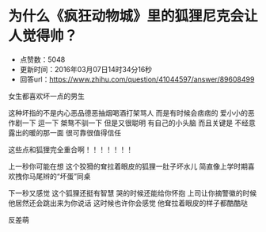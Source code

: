 # 为什么《疯狂动物城》里的狐狸尼克会让人觉得帅？
- 点赞数：5048
- 更新时间：2016年03月07日14时34分16秒
- 回答url：https://www.zhihu.com/question/41044597/answer/89608499
<body>
 <p data-pid="1P6iHPfp">女生都喜欢坏一点的男生</p>
 <p data-pid="y3MDmUL2">这种坏指的不是内心恶品德恶抽烟喝酒打架骂人 而是有时候会痞痞的 爱小小的恶作剧一下 逗一下 桀骜不驯一下 但是又很聪明 有自己的小头脑 而且关键是 不经意露出的暖的那一面 很可靠很值得信任</p>
 <p data-pid="09rvqwdo">这些点和狐狸完全重合啊！！！！！！！</p>
 <p data-pid="OED77IVy">上一秒你可能在想 这个狡猾的耷拉着眼皮的狐狸一肚子坏水儿 简直像上学时期喜欢拽你马尾辫的“坏蛋”同桌</p>
 <p data-pid="PYPuKk6T">下一秒又感觉 这个狐狸还挺有智慧 哭的时候还能给你怀抱 上司让你摘警徽的时候 他居然还会跳出来为你说话 这时候也许你会感觉 他耷拉着眼皮的样子都酷酷哒</p>
 <p data-pid="AvG1c2xU">反差萌</p>
</body>